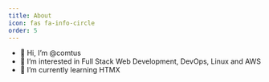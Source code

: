 ```yaml
---
title: About
icon: fas fa-info-circle
order: 5
---
```


- 👋 Hi, I’m @comtus
- 👀 I’m interested in Full Stack Web Development, DevOps, Linux and AWS
- 🌱 I’m currently learning HTMX
